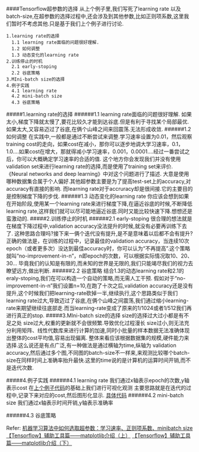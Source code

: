 ####Tensorflow超参数的选择
从上个例子里,我们写死了learning rate 以及 batch-size,在超参数的选择过程中,还会涉及到其他参数,比如正则项系数,这里我们暂时不考虑其他.只是基于我们上个例子进行讨论.
```
1.learning rate的选择
  1.1 learning rate面临的问题很好理解.
  1.2 如何调整
  1.3 动态变化的learning rate
2.训练停止的时机
  2.1 early-stoping
  2.2 谷底策略
3.MIni-batch size的选择
4.例子实践
  4.1 learning rate
  4.2 mini-batch size
  4.3 谷底策略
```
#####1.learning rate的选择
######1.1 learning rate面临的问题很好理解.
如果太小,梯度下降就太慢了,要花比较久才能到达谷底.但是有利于寻找某个局部最优.
如果太大,又容易迈过了谷底,在俩个山峰之间来回震荡.无法形成收敛.
######1.2 如何调整
在实践中,一般都是通过不断尝试来调整.学习速率设置为0.01，然后观察training cost的走向，如果cost在减小，那你可以逐步地调大学习速率，0.1，1.0….如果cost在增大，那就得减小学习速率，0.001，0.0001….经过一番尝试之后，你可以大概确定学习速率的合适的值.
这个地方你会发现我们并没有使用validation set来进行learning rate的选择,而是使用了training set来评价.
《Neural networks and deep learning》中对这个问题进行了描述.
大意是使用哪种数据集合属于个人偏好.其他超参数主要是为了提高test-set上的accuracy,对accuracy有直接的影响.
而learning rate对于accruracy却是很间接.它的主要目的是控制梯度下降的步伐.
######1.3 动态变化的learning rate
你应该会想到如果在开始阶段,使用某一个learning rate来进行梯度下降,在逼近谷底的时候,不断降低learning rate,这样我们就可以尽可能地逼近谷底.同时又能比较快速下降.想想还是蛮激动的.
#####2.训练停止的时机
######2.1 early-stoping
很合理的想法就是在梯度下降过程中,validation accuracy没法提升的时候,就没有必要再训练下去了.
这种思路合理吗?接下来一俩个迭代没有提升,是不是意味着以后都不会有提升?
正确的做法是，在训练的过程中，记录最佳的validation accuracy，当连续10次epoch（或者更多次）没达到最佳accuracy时，你可以认为“不再提高”.这个策略就叫“no-improvement-in-n”，n即epoch的次数，可以根据实际情况取10、20、30…
毕竟我们的认知是有限的,而未知的世界是无限的,我们只能竭尽我们的视力去瞭望远方,做出判断.
######2.2 谷底策略
结合1.3的动态learning rate和2.1的eraly-stoping,我们在可以构造一个自动的策略,而无需人工干预.
假如对于“no-improvement-in-n”我们设置n=10,在跑了十次之后,validation accuracy还是没有提升,这个时候我们把learning-rate砍掉一半,继续执行,这个思路类似于我们learning rate过大,导致迈过了谷底,在俩个山峰之间震荡,我们通过缩小learning-rate来期望继续往底部走.而当learning-rate变成了原来的1/1024或者1/512我们再进行真正的stop.
#####3.MIni-batch size的选择
size的选择过大过小都是有不足之处
size过大,权重的更新就不会很频繁.导致优化过程漫长
size过小,则无法充分利用矩阵、线性代数库来进行计算的加速,同时小批量的样本数据无法准确体现出整体的cost平均值,容易出现偏离.
整体来看应该根据数据集的规模,硬件能力来选择.这么说还是有点广泛,有一种做法是通过横轴为time,纵轴为 validation accuracy,然后通过多个图,不同图的batch-size不一样来,来观测比较哪个batch-size在同样时间上准确率抬升最快.这里的time说的是计算机的运算时间开销,而不是迭代次数.

#####4.例子实践
######4.1 learning rate
我们通过x轴表示epoch的次数,y轴表示cost
在[上个例子代码](https://github.com/buptsse/TFCodeBook/blob/master/Tensorflow%E5%9C%A8%E7%BA%BF%E6%80%A7%E6%A8%A1%E5%9E%8B%E4%B8%8A%E7%9A%84%E7%AE%80%E5%8D%95%E5%BA%94%E7%94%A8.ipynb)的基础上我们进行可视化观测
主要思路就是在迭代的过程中,记录下来对应的cost,然后图形化显示.
[具体代码](https://github.com/buptsse/TFCodeBook/blob/master/Tensorflow%E8%B6%85%E5%8F%82%E6%95%B0%E9%80%89%E6%8B%A9-%E9%92%88%E5%AF%B9learningRate.ipynb)
######4.2 mini-batch size
我们通过x轴表示时间开销,y轴表示准确率

######4.3 谷底策略

Refer:
[机器学习算法中如何选取超参数：学习速率、正则项系数、minibatch size](http://blog.csdn.net/u012162613/article/details/44265967)
[【Tensorflow】辅助工具篇——matplotlib介绍（上）](http://blog.csdn.net/mao_xiao_feng/article/details/73430942)
[【Tensorflow】辅助工具篇——matplotlib介绍（下）](http://blog.csdn.net/mao_xiao_feng/article/details/73718388)



